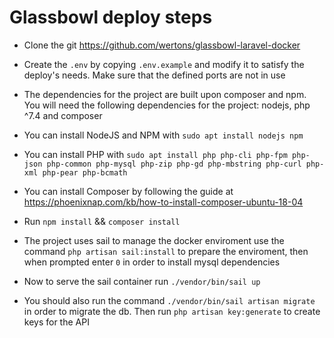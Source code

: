 
# Glassbowl deploy steps

  

- Clone the git https://github.com/wertons/glassbowl-laravel-docker

- Create the ```.env``` by copying ```.env.example``` and modify it to satisfy the deploy's needs. Make sure that the defined ports are not in use

- The dependencies for the project are built upon composer and npm.  You will need the following dependencies for the project: nodejs, php ^7.4 and composer

- You can install NodeJS and NPM with ```sudo apt install nodejs npm```

- You can install PHP with ```sudo apt install php php-cli php-fpm php-json php-common php-mysql php-zip php-gd php-mbstring php-curl php-xml php-pear php-bcmath```

- You can install Composer by following the guide at https://phoenixnap.com/kb/how-to-install-composer-ubuntu-18-04

- Run ```npm install``` && ```composer install```

- The project uses sail to manage the docker enviroment use the command ```php artisan sail:install``` to prepare the enviroment, then when prompted enter ```0``` in order to install mysql dependencies

- Now to serve the sail container run ```./vendor/bin/sail up```

- You should also run the command ```./vendor/bin/sail artisan migrate``` in order to migrate the db. Then run ```php artisan key:generate``` to create keys for the API